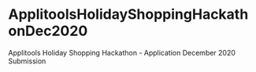 # ApplitoolsHolidayShoppingHackathonDec2020
Applitools Holiday Shopping Hackathon - Application December 2020 Submission
